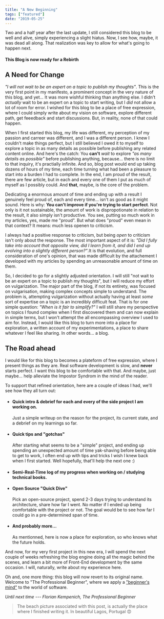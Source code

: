 ```yaml
---
title: "A New Beginning"
tags: ["featured"]
date: "2019-05-25"
---
```


Two and a half year after the last update, I still considered this blog to be well and alive, simply experiencing a slight hiatus. Now, I see how, maybe, it was dead all along. That realization was key to allow for what's going to happen next<!--end-->.

#### This Blog is now ready for a Rebirth

## A Need for Change

_"I will not wait to be an expert on a topic to publish my thoughts"_. This is the very first point in my manifesto, a prominent concept in the very nature of this blog, and yet... It was more wishful thinking than anything else. I didn't _actually_ wait to be an expert on a topic to start writing, but I _did_ not allow a lot of room for error. I wished for this blog to be a place of free expression, where I could simply write about my vision on software, explore different path, get feeedback and start discussions. But, in reality, none of that could happen.

When I first started this blog, my life was different, my perception of my passion and carreer was different, and I was a different person. I knew I couldn't make things perfect, but I still believed I owed it to myself to explore a topic in as many details as possible before publishing any related content online. And here's the catch: You **can't** _wait_ to explore _"as many details as possible"_ before publishing anything, because... there is no limit to that inquiry, it's practially infinite. And so, blog post would end up taking dozens of hours of my time, each time turning what had been a pleasure to start into a burden I had to complete. In the end, I am proud of the result, there are few article, but in each and every one of them I put as much of myself as I possibly could. And **that**, maybe, is the core of the problem.

Dedicating a enormous amount of time and ending up with a result I genuinely feel proud of, each and every time... isn't as good as it might sound. Here is why: **You can't improve if you're trying to start perfect**. Not only is it not sustainable, the amount of work is dispropotionate in relation to the result, it also simply isn't productive. You see, putting so much work in my articles, yes, made me "proud". But what does "proud" even mean in that context? It means: much less openen to criticism.

I always had a positive response to criticism, but being _open_ to criticism isn't only about the response. The most important aspect of it is: _"Did I fully take into account that opposite view, did I learn from it, and did I end up evolving into a slightly different person?"_.It is that evolution, and full consideration of one's opinion, that was made difficult by the attachement I developed with my articles by spending an unreasonable amount of time on them.

So, I decided to go for a slightly adjusted orientation. I will still "not wait to be an expert on a topic to publish my thoughts", but I will reduce my effort on vulgarization. The major part of the blog, if not its entirety, was focused on vulgarisation, making complex concepts simple to understand. The problem is, attempting vulgarization without actually having at least _some_ sort of expertise on a topic is an incredibly difficult feat. That is for one simple question: _"When is it fair to simplify?"_
I will still share my perspective on topics I found complex when I first discovered them and can now explain in simple terms, but I won't attempt the all encompassing overview I used to aim for. Instead, I would like this blog to turn more into a place for exploration, a written account of my experimentations, a place to share whatever I feel like sharing. In other words... a blog.

## The Road ahead

I would like for this blog to becomes a plateform of free expression, where I present things as they are. Real software development is slow, and **never** starts perfect. I want this blog to be comfortable with that. And maybe, just maybe... help alleviate the Impostor Syndrom in the mind of the reader.

To support that refined orientation, here are a couple of ideas I had, we'll see how they all turn out:

- #### Quick intro & debrief for each and every of the side project I am working on.
  Just a simple writeup on the reason for the project, its current state, and a debrief on my learnings so far.
- #### Quick tips and "gotchas"
  After starting what seems to be a "simple" project, and ending up spending an unexpected amount of time yak-shaving before being able to get to work, I often end up with tips and tricks I wish I knew back when I first started. Well hopefully, that'll help the next one :)
- #### Semi-Real-Time log of my progress when working on / studying technical books.
- #### Open Source "Quick Dive"
  Pick an open-source project, spend 2-3 days trying to understand its architecture, share how far I went. No matter if I ended up being comfortable with the project or not. The goal would be to see how far I could go in a pre-determined span of time.
- #### And probably more...

  As mentionned, here is now a place for exploration, so who knows what the future holds.

And now, for my very first project in this new era, I will spend the next couple of weeks refreshing the blog engine doing all the magic behind the scenes, and learn a bit more of Front-End development by the same occasion. I will, naturally, write about my experience here.

Oh and, one more thing: this blog will now revert to its original name. Welcome to "The Professional Beginner", where we apply a ["beginner's mind"](https://en.wikipedia.org/wiki/Shoshin) to the world of software.

_Until next time --- Florian Kempenich, The Professional Beginner_

> The beach picture associated with this post, is actually the place where I finished writing it. In beautiful Lagos, Portugal 😍

